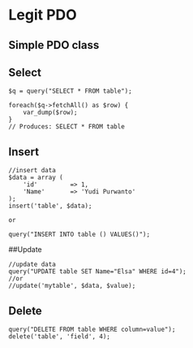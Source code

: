 # Legit PDO

## Simple PDO class

## Select
```
$q = query("SELECT * FROM table");

foreach($q->fetchAll() as $row) {
	var_dump($row);
}
// Produces: SELECT * FROM table
```

## Insert
```
//insert data
$data = array (
	'id' 		 => 1,
	'Name'		 => 'Yudi Purwanto'
);
insert('table', $data);

or

query("INSERT INTO table () VALUES()");
```

##Update
```
//update data
query("UPDATE table SET Name="Elsa" WHERE id=4");
//or
//update('mytable', $data, $value);
```

## Delete
```
query("DELETE FROM table WHERE column=value");
delete('table', 'field', 4);
```
